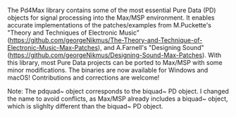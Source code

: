 The Pd4Max library contains some of the most essential Pure Data (PD) objects for signal processing into the Max/MSP environment. 
It enables accurate implementations of the patches/examples from M.Puckette's "Theory and Techniques 
of Electronic Music" (https://github.com/georgeNikmus/The-Theory-and-Technique-of-Electronic-Music-Max-Patches), 
and A.Farnell's "Designing Sound" (https://github.com/georgeNikmus/Designing-Sound-Max-Patches).
With this library, most Pure Data projects can be ported to Max/MSP with some minor modifications.
The binaries are now available for Windows and macOS!
Contributions and corrections are welcome!

Note: The pdquad~ object corresponds to the biquad~ PD object. I changed the name to avoid conflicts, as Max/MSP already includes a biquad~ object, which is slighlty different than the biquad~ PD object.


